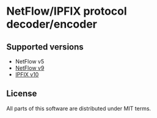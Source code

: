 NetFlow/IPFIX protocol decoder/encoder
======================================

Supported versions
------------------

 * NetFlow v5
 * [NetFlow v9](https://trac.tools.ietf.org/html/rfc3954)
 * [IPFIX v10](https://trac.tools.ietf.org/html/rfc7011)

License
-------

All parts of this software are distributed under MIT terms.
